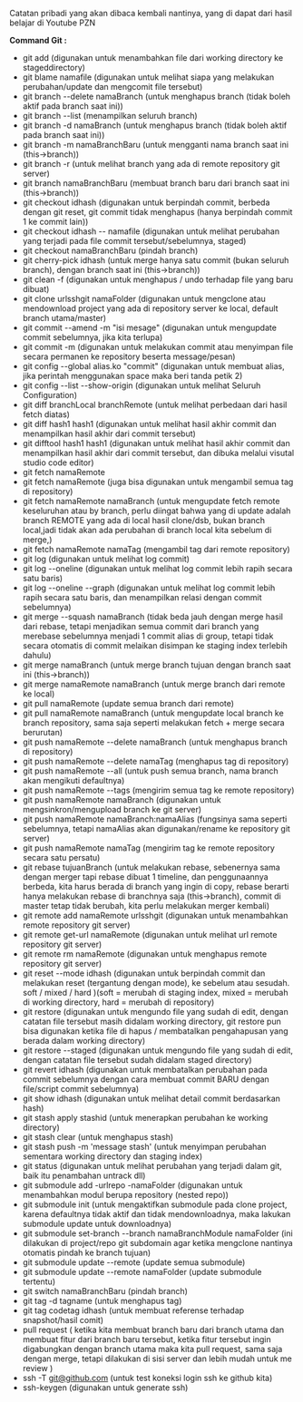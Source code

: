 Catatan pribadi yang akan dibaca kembali nantinya, yang di dapat dari hasil belajar di Youtube PZN

<b> Command Git : </b>
- git add (digunakan untuk menambahkan file dari working directory ke stageddirectory)
- git blame namafile (digunakan untuk melihat siapa yang melakukan perubahan/update dan mengcomit file tersebut)
- git branch --delete namaBranch (untuk menghapus branch (tidak boleh aktif pada branch saat ini))
- git branch --list (menampilkan seluruh branch)
- git branch -d namaBranch (untuk menghapus branch (tidak boleh aktif pada branch saat ini))
- git branch -m namaBranchBaru (untuk mengganti nama branch saat ini (this->branch))
- git branch -r (untuk melihat branch yang ada di remote repository git server)
- git branch namaBranchBaru (membuat branch baru dari branch saat ini (this->branch))
- git checkout idhash (digunakan untuk berpindah commit, berbeda dengan git reset, git commit tidak menghapus (hanya berpindah commit 1 ke commit lain))
- git checkout idhash -- namafile (digunakan untuk melihat perubahan yang terjadi pada file commit tersebut/sebelumnya, staged)
- git checkout namaBranchBaru (pindah branch)
- git cherry-pick idhash (untuk merge hanya satu commit (bukan seluruh branch), dengan branch saat ini (this->branch))
- git clean -f (digunakan untuk menghapus / undo terhadap file yang baru dibuat)
- git clone urlsshgit namaFolder (digunakan untuk mengclone atau mendownload project yang ada di repository server ke local, default branch utama/master)
- git commit --amend -m "isi mesage" (digunakan untuk mengupdate commit sebelumnya, jika kita terlupa)
- git commit -m (digunakan untuk melakukan commit atau menyimpan file secara permanen ke repository beserta message/pesan)
- git config --global alias.ko "commit" (digunakan untuk membuat alias, jika perintah menggunakan space maka beri tanda petik 2)
- git config --list --show-origin (digunakan untuk melihat Seluruh Configuration)
- git diff branchLocal branchRemote (untuk melihat perbedaan dari hasil fetch diatas)
- git diff hash1 hash1 (digunakan untuk melihat hasil akhir commit dan menampilkan hasil akhir dari commit tersebut)
- git difftool hash1 hash1 (digunakan untuk melihat hasil akhir commit dan menampilkan hasil akhir dari commit tersebut, dan dibuka melalui visutal studio code editor)
- git fetch namaRemote 
- git fetch namaRemote (juga bisa digunakan untuk mengambil semua tag di repository)
- git fetch namaRemote namaBranch (untuk mengupdate fetch remote keseluruhan atau by branch, perlu diingat bahwa yang di update adalah branch REMOTE yang ada di local hasil clone/dsb, bukan branch local,jadi tidak akan ada perubahan di branch local kita sebelum di merge,)
- git fetch namaRemote namaTag (mengambil tag dari remote repository)
- git log (digunakan untuk melihat log commit)
- git log --oneline (digunakan untuk melihat log commit lebih rapih secara satu baris)
- git log --oneline --graph (digunakan untuk melihat log commit lebih rapih secara satu baris, dan menampilkan relasi dengan commit sebelumnya)
- git merge --squash namaBranch (tidak beda jauh dengan merge hasil dari rebase, tetapi menjadikan semua commit dari branch yang merebase sebelumnya menjadi 1 commit alias di group, tetapi tidak secara otomatis di commit melaikan disimpan ke staging index terlebih dahulu)
- git merge namaBranch (untuk merge branch tujuan dengan branch saat ini (this->branch))
- git merge namaRemote namaBranch (untuk merge branch dari remote ke local)
- git pull namaRemote (update semua branch dari remote)
- git pull namaRemote namaBranch (untuk mengupdate local branch ke branch repository, sama saja seperti melakukan fetch + merge secara berurutan)
- git push namaRemote --delete namaBranch (untuk menghapus branch di repository)
- git push namaRemote --delete namaTag (menghapus tag di repository)
- git push namaRemote --all (untuk push semua branch, nama branch akan mengikuti defaultnya)
- git push namaRemote --tags (mengirim semua tag ke remote repository)
- git push namaRemote namaBranch (digunakan untuk mengsinkron/mengupload branch ke git server)
- git push namaRemote namaBranch:namaAlias (fungsinya sama seperti sebelumnya, tetapi namaAlias akan digunakan/rename ke repository git server)
- git push namaRemote namaTag (mengirim tag ke remote repository secara satu persatu)
- git rebase tujuanBranch (untuk melakukan rebase, sebenernya sama dengan merger tapi rebase dibuat 1 timeline, dan penggunaannya berbeda, kita harus berada di branch yang ingin di copy, rebase berarti hanya melakukan rebase di branchnya saja (this->branch), commit di master tetap tidak berubah, kita perlu melakukan merger kembali)
- git remote add namaRemote urlsshgit (digunakan untuk menambahkan remote repository git server)
- git remote get-url namaRemote (digunakan untuk melihat url remote repository git server)
- git remote rm namaRemote (digunakan untuk menghapus remote repository git server)
- git reset --mode idhash (digunakan untuk berpindah commit dan melakukan reset (tergantung dengan mode), ke sebelum atau sesudah. soft / mixed / hard )(soft = merubah di staging index, mixed = merubah di working directory, hard = merubah di repository)
- git restore (digunakan untuk mengundo file yang sudah di edit, dengan catatan file tersebut masih didalam working directory, git restore pun bisa digunakan ketika file di hapus / membatalkan pengahapusan yang berada dalam working directory)
- git restore --staged (digunakan untuk mengundo file yang sudah di edit, dengan catatan file tersebut sudah didalam staged directory)
- git revert idhash (digunakan untuk membatalkan perubahan pada commit sebelumnya dengan cara membuat commit BARU dengan file/script commit sebelumnya)
- git show idhash (digunakan untuk melihat detail commit berdasarkan hash)
- git stash apply stashid (untuk menerapkan perubahan ke working directory)
- git stash clear (untuk menghapus stash)
- git stash push -m 'message stash' (untuk menyimpan perubahan sementara working directory dan staging index)
- git status (digunakan untuk melihat perubahan yang terjadi dalam git, baik itu penambahan untrack dll)
- git submodule add -urlrepo -namaFolder (digunakan untuk menambahkan modul berupa repository (nested repo))
- git submodule init (untuk mengaktifkan submodule pada clone project, karena defaultnya tidak aktif dan tidak mendownloadnya, maka lakukan submodule update untuk downloadnya)
- git submodule set-branch --branch namaBranchModule namaFolder (ini dilakukan di project/repo git subdomain agar ketika mengclone nantinya otomatis pindah ke branch tujuan)
- git submodule update --remote (update semua submodule) 
- git submodule update --remote namaFolder (update submodule tertentu)
- git switch namaBranchBaru (pindah branch)
- git tag -d tagname (untuk menghapus tag)
- git tag codetag idhash (untuk membuat referense terhadap snapshot/hasil comit)
- pull request ( ketika kita membuat branch baru dari branch utama dan membuat fitur dari branch baru tersebut, ketika fitur tersebut ingin digabungkan dengan branch utama maka kita pull request, sama saja dengan merge, tetapi dilakukan di sisi server dan lebih mudah untuk me review )
- ssh -T git@github.com (untuk test koneksi login ssh ke github kita)
- ssh-keygen (digunakan untuk generate ssh)
